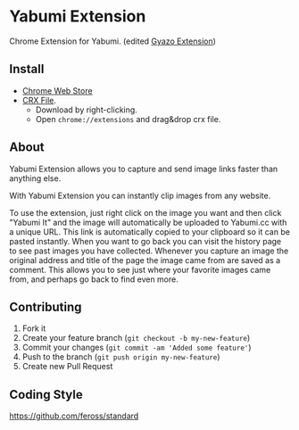 Yabumi Extension
=======

Chrome Extension for Yabumi.
(edited [Gyazo Extension](https://github.com/gyazo/gyazo-chrome-extension))

## Install

- [Chrome Web Store](https://chrome.google.com/webstore/detail/yabumi/mobjliepebbcffebjgibfmahgedkkddg?hl=ja&gl=JP)
- [CRX File](https://github.com/3846masa/yabumi-chrome-extension/releases/download/v2.0.11-yabumi/yabumi-chrome-extension.crx).
  - Download by right-clicking.
  - Open ``chrome://extensions`` and drag&drop crx file.


## About

Yabumi Extension allows you to capture and send image links faster than anything else.

With Yabumi Extension you can instantly clip images from any website.

To use the extension, just right click on the image you want and then click "Yabumi It" and the image will automatically be uploaded to Yabumi.cc with a unique URL. This link is automatically copied to your clipboard so it can be pasted instantly. When you want to go back you can visit the history page to see past images you have collected.
Whenever you capture an image the original address and title of the page the image came from are saved as a comment. This allows you to see just where your favorite images came from, and perhaps go back to find even more.


## Contributing

1. Fork it
2. Create your feature branch (`git checkout -b my-new-feature`)
3. Commit your changes (`git commit -am 'Added some feature'`)
4. Push to the branch (`git push origin my-new-feature`)
5. Create new Pull Request

## Coding Style
https://github.com/feross/standard

